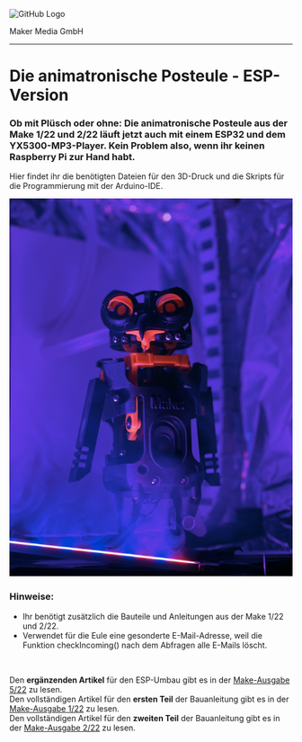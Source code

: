 ![GitHub Logo](http://www.heise.de/make/icons/make_logo.png)

Maker Media GmbH
*** 

# Die animatronische Posteule - ESP-Version

### Ob mit Plüsch oder ohne: Die animatronische Posteule aus der Make 1/22 und 2/22 läuft jetzt auch mit einem ESP32 und dem YX5300-MP3-Player. Kein Problem also, wenn ihr keinen Raspberry Pi zur Hand habt. 

Hier findet ihr die benötigten Dateien für den 3D-Druck und die Skripts für die Programmierung mit der Arduino-IDE. 

![Picture](https://github.com/MakeMagazinDE/Posteule/blob/main/ESP-Eule/banner.png)

### Hinweise: 
- Ihr benötigt zusätzlich die Bauteile und Anleitungen aus der Make 1/22 und 2/22.
- Verwendet für die Eule eine gesonderte E-Mail-Adresse, weil die Funktion checkIncoming() nach dem Abfragen alle E-Mails löscht.

<br>

Den <b>ergänzenden Artikel</b> für den ESP-Umbau gibt es in der [Make-Ausgabe 5/22](https://www.heise.de/select/make/2022/5/2220807460904208992) zu lesen.
<br>
Den vollständigen Artikel für den <b>ersten Teil</b> der Bauanleitung gibt es in der [Make-Ausgabe 1/22](https://www.heise.de/select/make/2022/1/2135511401796522217) zu lesen. 
<br>
Den vollständigen Artikel für den <b>zweiten Teil</b> der Bauanleitung gibt es in der [Make-Ausgabe 2/22](https://www.heise.de/select/make/2022/2/2203916022634105772) zu lesen. 
